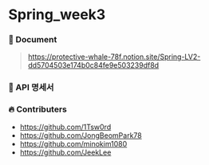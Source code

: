 # Spring_week3

### 📖 Document
> https://protective-whale-78f.notion.site/Spring-LV2-dd5704503e174b0c84fe9e503239df8d

### 📃 API 명세서
> 

### 🔥 Contributers
- https://github.com/1Tsw0rd
- https://github.com/JongBeomPark78
- https://github.com/minokim1080
- https://github.com/JeekLee
